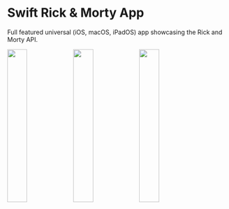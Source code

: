 # Swift Rick & Morty App

Full featured universal (iOS, macOS, iPadOS) app showcasing the Rick and Morty API.

<img src="https://github.com/SergeiKrainov/RickAndMorty/assets/89527271/14b245f0-be3f-4e64-931e-b567660227cf" width=30% height=30%><img src="https://github.com/SergeiKrainov/RickAndMorty/assets/89527271/6834e89a-0871-465b-995e-47f3c0ea3d5c" width=30% height=30%><img src="https://github.com/SergeiKrainov/RickAndMorty/assets/89527271/d2a41408-eb37-4480-a9c4-e2b6631bdf16" width=30% height=30%>
